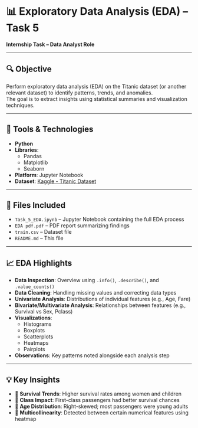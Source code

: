# 📊 Exploratory Data Analysis (EDA) – Task 5

**Internship Task – Data Analyst Role**

---

## 🔍 Objective

Perform exploratory data analysis (EDA) on the Titanic dataset (or another relevant dataset) to identify patterns, trends, and anomalies.  
The goal is to extract insights using statistical summaries and visualization techniques.

---

## 🧰 Tools & Technologies

- **Python**
- **Libraries**:
  - Pandas
  - Matplotlib
  - Seaborn
- **Platform**: Jupyter Notebook
- **Dataset**: [Kaggle - Titanic Dataset](https://www.kaggle.com/c/titanic/data)

---

## 📁 Files Included

- `Task_5_EDA.ipynb` – Jupyter Notebook containing the full EDA process
- `EDA pdf.pdf` – PDF report summarizing findings
- `train.csv` – Dataset file 
- `README.md` – This file

---

## 📈 EDA Highlights

- **Data Inspection**: Overview using `.info()`, `.describe()`, and `.value_counts()`
- **Data Cleaning**: Handling missing values and correcting data types
- **Univariate Analysis**: Distributions of individual features (e.g., Age, Fare)
- **Bivariate/Multivariate Analysis**: Relationships between features (e.g., Survival vs Sex, Pclass)
- **Visualizations**:
  - Histograms
  - Boxplots
  - Scatterplots
  - Heatmaps
  - Pairplots
- **Observations**: Key patterns noted alongside each analysis step

---

## 💡 Key Insights

- 📌 **Survival Trends**: Higher survival rates among women and children  
- 📌 **Class Impact**: First-class passengers had better survival chances  
- 📌 **Age Distribution**: Right-skewed; most passengers were young adults  
- 📌 **Multicollinearity**: Detected between certain numerical features using heatmap



